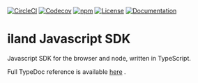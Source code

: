 [![CircleCI](https://img.shields.io/circleci/project/github/ilanddev/javascript-sdk.svg)](https://circleci.com/gh/ilanddev/javascript-sdk/tree/master) [![Codecov](https://img.shields.io/codecov/c/github/ilanddev/javascript-sdk.svg)](https://codecov.io/gh/ilanddev/javascript-sdk) [![npm](https://img.shields.io/npm/dt/iland-sdk.svg)](https://www.npmjs.com/package/iland-sdk) [![License](https://img.shields.io/badge/License-BSD%203--Clause-blue.svg)](https://github.com/ilanddev/javascript-sdk/blob/master/LICENSE) [![Documentation](https://img.shields.io/badge/Documentation-TypeDoc-blue.svg)](https://ilanddev.github.io/javascript-sdk)

# iland Javascript SDK

Javascript SDK for the browser and node, written in TypeScript.

Full TypeDoc reference is available [here](https://ilanddev.github.io/javascript-sdk) .